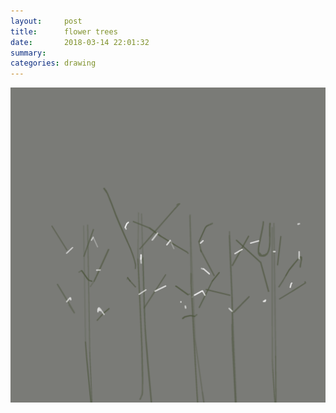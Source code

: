 ```yaml
---
layout:     post
title:      flower trees
date:       2018-03-14 22:01:32
summary:    
categories: drawing
---
```

![flower trees](/images/diary/flower-trees.png ".")
